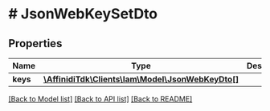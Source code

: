 # # JsonWebKeySetDto

## Properties

| Name     | Type                                                                   | Description | Notes |
| -------- | ---------------------------------------------------------------------- | ----------- | ----- |
| **keys** | [**\AffinidiTdk\Clients\Iam\Model\JsonWebKeyDto[]**](JsonWebKeyDto.md) |             |

[[Back to Model list]](../../README.md#models) [[Back to API list]](../../README.md#endpoints) [[Back to README]](../../README.md)
